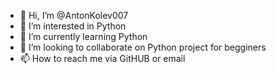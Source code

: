 - 👋 Hi, I’m @AntonKolev007
- 👀 I’m interested in Python
- 🌱 I’m currently learning Python
- 💞️ I’m looking to collaborate on Python project for begginers
- 📫 How to reach me via GitHUB or email

<!---
AntonKolev007/AntonKolev007 is a ✨ special ✨ repository because its `README.md` (this file) appears on your GitHub profile.
You can click the Preview link to take a look at your changes.
--->
